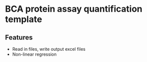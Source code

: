 # BCA protein assay quantification template

## Features

* Read in files, write output excel files
* Non-linear regression